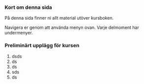 
### Kort om denna sida

På denna sida finner ni allt material utöver kursboken. 

Navigera er genom att använda menyn ovan. Varje delmoment har undermenyer. 

### Preliminärt upplägg för kursen

1. dsds
2. ds
3. ds
4. sds
5. ds